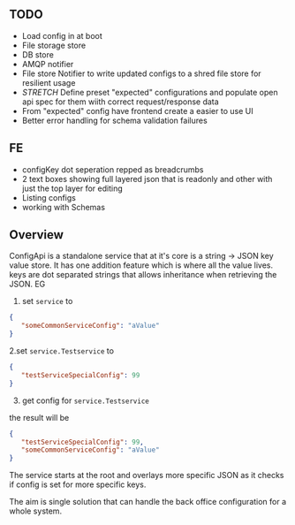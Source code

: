 ## TODO

- Load config in at boot
- File storage store
- DB store
- AMQP notifier
- File store Notifier to write updated configs to a shred file store for resilient usage
- *STRETCH* Define preset "expected" configurations and populate open api spec for them wiith correct request/response data
- From "expected" config have frontend create a easier to use UI 
- Better error handling for schema validation failures


## FE
- configKey dot seperation repped as breadcrumbs
- 2 text boxes showing full layered json that is readonly and other with just the top layer for editing
- Listing configs
- working with Schemas

## Overview

ConfigApi is a standalone service that at it's core is a string -> JSON key value store. It has one addition feature which is where all the value lives. keys are dot separated strings that allows inheritance when retrieving the JSON. EG

1. set `service` to
```JSON
{
   "someCommonServiceConfig": "aValue"
}
```
2.set `service.Testservice` to
```JSON
{
   "testServiceSpecialConfig": 99
}
```

3. get config for `service.Testservice`

the result will be 
```JSON
{
   "testServiceSpecialConfig": 99,
   "someCommonServiceConfig": "aValue"
}
```

The service starts at the root and overlays more specific JSON as it checks if config is set for more specific keys.

The aim is single solution that can handle the back office configuration for a whole system. 

